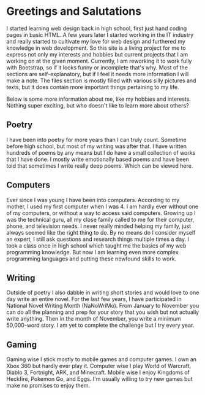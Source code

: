 # Greetings and Salutations

I started learning web design back in high school, first just hand coding pages in basic HTML. A few years later I started working in the IT industry and really started to cultivate my love for web design and furthered my knowledge in web development. So this site is a living project for me to express not only my interests and hobbies but current projects that I am working on at the given moment. Currently, I am reworking it to work fully with Bootstrap, so if it looks funny or incomplete that's why. Most of the sections are self-explanatory, but if I feel it needs more information I will make a note. The files section is mostly filled with various silly pictures and texts, but it does contain more important things pertaining to my life.

Below is some more information about me, like my hobbies and interests. Nothing super exciting, but who doesn't like to learn more about others?

## Poetry
I have been into poetry for more years than I can truly count. Sometime before high school, but most of my writing was after that. I have written hundreds of poems by any means but I do have a small collection of works that I have done. I mostly write emotionally based poems and have been told that sometimes I write really deep poems. Which can be viewed here.

## Computers
Ever since I was young I have been into computers. According to my mother, I used my first computer when I was 4. I am hardly ever without one of my computers, or without a way to access said computers. Growing up I was the technical guru, all my close family called to me for their computer, phone, and television needs. I never really minded helping my family, just always seemed like the right thing to do. By no means do I consider myself an expert, I still ask questions and research things multiple times a day. I took a class once in high school which taught me the basics of my web programming knowledge. But now I am learning even more complex programming languages and putting these newfound skills to work.

## Writing
Outside of poetry I also dabble in writing short stories and would love to one day write an entire novel. For the last few years, I have participated in National Novel Writing Month (NaNoWriMo). From January to November you can do all the planning and prep for your story that you wish but not actually write anything. Then in the month of November, you write a minimum 50,000-word story. I am yet to complete the challenge but I try every year.

## Gaming
Gaming wise I stick mostly to mobile games and computer games. I own an Xbox 360 but hardly ever play it. Computer wise I play World of Warcraft, Diablo 3, Fortnight, ARK, and Minecraft. Mobile wise I enjoy Kingdoms of Heckfire, Pokemon Go, and Eggs. I'm usually willing to try new games but make no promises to enjoy them.
